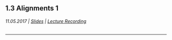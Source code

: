 ## 1.3 Alignments 1

###### 11.05.2017 \| [Slides](https://www.rostlab.org/sites/default/files/fileadmin/teaching/SoSe17/PP1CS/cb1e_20170511_alignments1.pdf) \| [Lecture Recording](https://www.youtube.com/watch?v=-yN2iBQnzeQ&index=3&list=PLg46T0OlBIJ9abbsmUL-ux24DCpoUlC1J)

---



